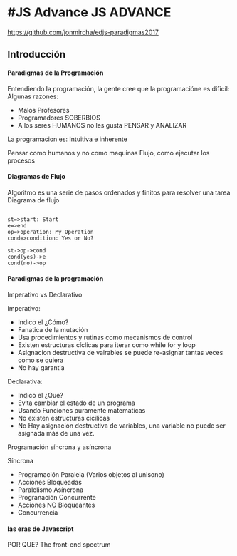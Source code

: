 ﻿#JS Advance
JS ADVANCE
===================
https://github.com/jonmircha/edjs-paradigmas2017

Introducción
-------------

#### Paradigmas de la Programación

Entendiendo la programación, la gente cree que la programacióne es dificil:
Algunas razones:

- Malos Profesores
- Programadores SOBERBIOS
- A los seres HUMANOS no les gusta PENSAR y ANALIZAR

La programacion es:
Intuitiva e inherente

Pensar como humanos y no como maquinas
Flujo, como ejecutar los procesos

#### Diagramas de Flujo
Algoritmo es una serie de  pasos ordenados y finitos para resolver una tarea
Diagrama de flujo
```flow

st=>start: Start
e=>end
op=>operation: My Operation
cond=>condition: Yes or No?

st->op->cond
cond(yes)->e
cond(no)->op

```
#### Paradigmas de la programación

Imperativo vs Declarativo

Imperativo:
- Indico el ¿Cómo?
- Fanatica de la mutación
- Usa procedimientos y rutinas como mecanismos de control
- Existen estructuras cíclicas para iterar como while for y loop
- Asignacion destructiva de vairables se puede re-asignar tantas veces como se quiera
- No hay garantia

Declarativa:
- Indico el ¿Que?
- Evita cambiar el estado de un programa
- Usando Funciones puramente matematicas
- No existen estructuras cicilicas
- No Hay asignación destructiva de variables, una variable no puede ser asignada más de una vez.

Programación síncrona y asíncrona

Síncrona
- Programación Paralela (Varios objetos al unisono)
- Acciones Bloqueadas
- Paralelismo
Asíncrona
- Progranación Concurrente
- Acciones NO Bloqueantes
- Concurrencia

#### las eras de Javascript

POR QUE?
The front-end spectrum